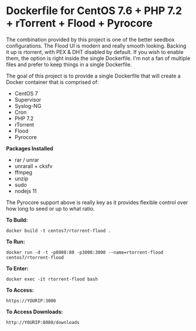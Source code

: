 # Dockerfile for CentOS 7.6 + PHP 7.2 + rTorrent + Flood + Pyrocore

The combination provided by this project is one of the better seedbox configurations. The Flood UI is modern and really smooth looking. Backing it up is rtorrent, with PEX & DHT disabled by default. If you wish to enable them, the option is right inside the single Dockerfile. I'm not a fan of multiple files and prefer to keep things in a single Dockerfile.

The goal of this project is to provide a single Dockerfile that will create a Docker container that is comprised of:

- CentOS 7
- Supervisor
- Syslog-NG
- Cron
- PHP 7.2
- rTorrent
- Flood
- Pyrocore

**Packages Installed**

- rar / unrar
- unrarall + cksfv
- ffmpeg
- unzip
- sudo
- nodejs 11

The Pyrocore support above is really key as it provides flexible control over how long to seed or up to what ratio.

**To Build:**

```
docker build -t centos7/rtorrent-flood .
```

**To Run:**

```
docker run -d -t -p8080:80 -p3000:3000 --name=rtorrent-flood centos7/rtorrent-flood
```

**To Enter:**

```
docker exec -it rtorrent-flood bash
```

**To Access:**

```
https://YOURIP:3000
```

**To Access Downloads:**

```
http://YOURIP:8080/downloads
```
